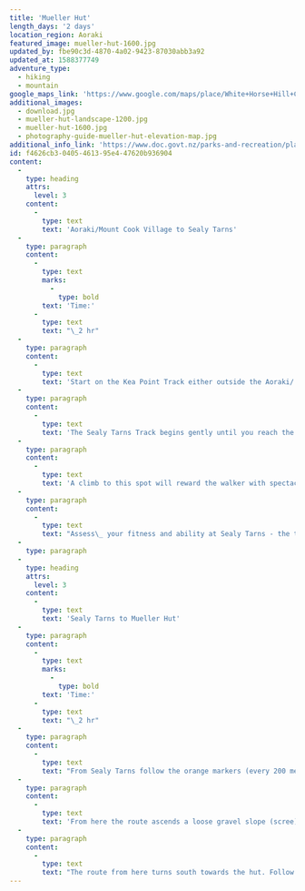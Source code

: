 ```yaml
---
title: 'Mueller Hut'
length_days: '2 days'
location_region: Aoraki
featured_image: mueller-hut-1600.jpg
updated_by: fbe90c3d-4870-4a02-9423-87030abb3a92
updated_at: 1588377749
adventure_type:
  - hiking
  - mountain
google_maps_link: 'https://www.google.com/maps/place/White+Horse+Hill+Campsite/@-43.7185525,170.0931988,15z/data=!4m2!3m1!1s0x0:0x60c329c0e48f46d2?sa=X&ved=2ahUKEwi67ZGX8JPpAhXkwjgGHQR3BrkQ_BIwE3oECBkQCA'
additional_images:
  - download.jpg
  - mueller-hut-landscape-1200.jpg
  - mueller-hut-1600.jpg
  - photography-guide-mueller-hut-elevation-map.jpg
additional_info_link: 'https://www.doc.govt.nz/parks-and-recreation/places-to-go/canterbury/places/aoraki-mount-cook-national-park/things-to-do/tracks/mueller-hut-route/'
id: f4626cb3-0405-4613-95e4-47620b936904
content:
  -
    type: heading
    attrs:
      level: 3
    content:
      -
        type: text
        text: 'Aoraki/Mount Cook Village to Sealy Tarns'
  -
    type: paragraph
    content:
      -
        type: text
        marks:
          -
            type: bold
        text: 'Time:'
      -
        type: text
        text: "\_2 hr"
  -
    type: paragraph
    content:
      -
        type: text
        text: 'Start on the Kea Point Track either outside the Aoraki/ Mount Cook National Park Visitor Centre or at White Horse Hill car park, at the end of the Hooker Valley Road. Follow the Kea Point Track to the Sealy Tarns turnoff.'
  -
    type: paragraph
    content:
      -
        type: text
        text: 'The Sealy Tarns Track begins gently until you reach the foot of the Mueller Range. The track zigzags steeply up to Sealy Tarns.'
  -
    type: paragraph
    content:
      -
        type: text
        text: 'A climb to this spot will reward the walker with spectacular views of the Hooker Valley and the peaks in the area, including Aoraki/Mt Cook on a good day. A tarn is the name given to a small mountain lake or pond.'
  -
    type: paragraph
    content:
      -
        type: text
        text: "Assess\_ your fitness and ability at Sealy Tarns - the track gets harder from there on."
  -
    type: paragraph
  -
    type: heading
    attrs:
      level: 3
    content:
      -
        type: text
        text: 'Sealy Tarns to Mueller Hut'
  -
    type: paragraph
    content:
      -
        type: text
        marks:
          -
            type: bold
        text: 'Time:'
      -
        type: text
        text: "\_2 hr"
  -
    type: paragraph
    content:
      -
        type: text
        text: "From Sealy Tarns follow the orange markers (every 200 metres) through the tussock. This is not a maintained track but an alpine route.\_ Parts of the route are quite rocky. It zig-zags through alpine scrub, herb fields and tussocks to a large rock field."
  -
    type: paragraph
    content:
      -
        type: text
        text: 'From here the route ascends a loose gravel slope (scree) of about 50 metres, to the skyline ridge. At certain times of the year this becomes a steep snow slope. Once on the ridge relax and enjoy the magnificent view of the Mueller Glacier sweeping down the valley past smaller hanging glaciers and the stunning ice shelf on Mount Sefton.'
  -
    type: paragraph
    content:
      -
        type: text
        text: "The route from here turns south towards the hut. Follow the\_orange markers\_through the basin until you\_see Mueller Hut – about 20 minutes along the ridge."
---
```

